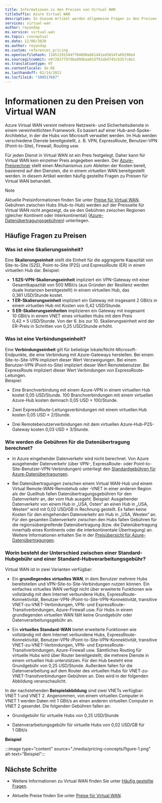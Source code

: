 ```yaml
---
title: Informationen zu den Preisen von Virtual WAN
titleSuffix: Azure Virtual WAN
description: In diesem Artikel werden allgemeine Fragen zu den Preisen von Virtual WAN beschrieben.
services: virtual-wan
author: reyandap
ms.service: virtual-wan
ms.topic: conceptual
ms.date: 12/08/2020
ms.author: reyandap
ms.custom: references_pricing
ms.openlocfilehash: 13451291544f704000ab61d41ed5014fa69298e4
ms.sourcegitcommit: e972837797dbad9dbaa01df93abd745cb357cde1
ms.translationtype: HT
ms.contentlocale: de-DE
ms.lasthandoff: 02/14/2021
ms.locfileid: "100517687"
---
```

# <a name="about-virtual-wan-pricing"></a>Informationen zu den Preisen von Virtual WAN

Azure Virtual WAN vereint mehrere Netzwerk- und Sicherheitsdienste in einem vereinheitlichten Framework. Es basiert auf einer Hub-and-Spoke-Architektur, in der die Hubs von Microsoft verwaltet werden. Im Hub werden verschiedene Dienste bereitgestellt, z. B. VPN, ExpressRoute, Benutzer-VPN (Point-to-Site), Firewall, Routing usw.

Für jeden Dienst in Virtual WAN ist ein Preis festgelegt. Daher kann für Virtual WAN kein einzelner Preis angegeben werden. Der [Azure-Preisrechner](https://azure.microsoft.com/pricing/calculator/) stellt einen Mechanismus zum Ableiten der Kosten bereit, basierend auf den Diensten, die in einem virtuellen WAN bereitgestellt werden. In diesem Artikel werden häufig gestellte Fragen zu Preisen für Virtual WAN behandelt.

>[!NOTE]
>Aktuelle Preisinformationen finden Sie unter [Preise für Virtual WAN](https://azure.microsoft.com/pricing/details/virtual-wan/). Gebühren zwischen Hubs (Hub-to-Hub) werden auf der Preisseite für Virtual WAN nicht angezeigt, da sie den Gebühren zwischen Regionen (gleicher Kontinent oder Interkontinental) ([Azure-Datenübertragungsgebühren](https://azure.microsoft.com/pricing/details/bandwidth/)) unterliegen.

## <a name="common-pricing-questions"></a><a name="questions"></a>Häufige Fragen zu Preisen

### <a name="what-is-a-scale-unit"></a><a name="scale-unit"></a>Was ist eine Skalierungseinheit?

Eine **Skalierungseinheit** stellt die Einheit für die aggregierte Kapazität von Site-to-Site (S2S), Point-to-Site (P2S) und ExpressRoute (ER) in einem virtuellen Hub dar. Beispiel:

* **1 S2S-VPN-Skalierungseinheit** impliziert ein VPN-Gateway mit einer Gesamtkapazität von 500 MBit/s (aus Gründen der Resilienz werden duale Instanzen bereitgestellt) in einem virtuellen Hub, das 0,361 USD/Stunde kostet.
* **1 ER-Skalierungseinheit** impliziert ein Gateway mit insgesamt 2 GBit/s in einem virtuellen Hub mit Kosten von 0,42 USD/Stunde.
* **5 ER-Skalierungseinheiten** implizieren ein Gateway mit insgesamt 10 GBit/s in einem VNET eines virtuellen Hubs mit dem Preis 0,42 × 5 USD/Stunde. Von der 6. bis zur 10. Skalierungseinheit wird der ER-Preis in Schritten von 0,25 USD/Stunde erhöht.

### <a name="what-is-a-connection-unit"></a><a name="connection-unit"></a>Was ist eine Verbindungseinheit?

Eine **Verbindungseinheit** gilt für beliebige lokale/Nicht-Microsoft-Endpunkte, die eine Verbindung mit Azure-Gateways herstellen. Bei einem Site-to-Site-VPN impliziert dieser Wert Verzweigungen. Bei einem Benutzer-VPN (Point-to-Site) impliziert dieser Wert Remotebenutzer. Bei ExpressRoute impliziert dieser Wert Verbindungen von ExpressRoute-Leitungen.<br>Beispiel:

* Eine Branchverbindung mit einem Azure-VPN in einem virtuellen Hub kostet 0,05 USD/Stunde. 100 Branchverbindungen mit einem virtuellen Azure-Hub kosten demnach 0,05 USD × 100/Stunde.

* Zwei ExpressRoute-Leitungsverbindungen mit einem virtuellen Hub kosten 0,05 USD × 2/Stunde.

* Drei Remotebenutzerverbindungen mit dem virtuellen Azure-Hub-P2S-Gateway kosten 0,03 USD × 3/Stunde.

### <a name="how-are-data-transfer-charges-calculated"></a><a name="data-transfer"></a>Wie werden die Gebühren für die Datenübertragung berechnet?

* In Azure eingehender Datenverkehr wird nicht berechnet. Von Azure ausgehender Datenverkehr (über VPN-, ExpressRoute- oder Point-to-Site-Benutzer-VPN-Verbindungen) unterliegt den [Standardgebühren für Azure-Datenübertragungen](https://azure.microsoft.com/pricing/details/bandwidth/).

* Bei Datenübertragungen zwischen einem Virtual WAN-Hub und einem Virtual Remote-WAN-Remotehub oder -VNET in einer anderen Region als der Quellhub fallen Datenübertragungsgebühren für den Datenverkehr an, der vom Hub ausgeht. Beispiel: Ausgehender Datenverkehr von einem Hub in „USA, Osten“ an einen Hub in „USA, Westen“ wird mit 0,02 USD/GB in Rechnung gestellt. Es fallen keine Kosten für den eingehenden Datenverkehr am Hub in „USA, Westen“ an. Für den gesamten Datenverkehr zwischen den Hubs fallen Gebühren für die regionsübergreifende Datenübertragung (bzw. die Datenübertragung innerhalb eines Kontinents oder die interkontinentale Übertragung) an. Weitere Informationen erhalten Sie in der [Preisübersicht für Azure-Datenübertragungen](https://azure.microsoft.com/pricing/details/bandwidth/). 

### <a name="what-is-the-difference-between-a-standard-hub-fee-and-a-standard-hub-processing-fee"></a><a name="fee"></a>Worin besteht der Unterschied zwischen einer Standard-Hubgebühr und einer Standard-Hubverarbeitungsgebühr?

Virtual WAN ist in zwei Varianten verfügbar:

* Ein **grundlegendes virtuelles WAN**, in dem Benutzer mehrere Hubs bereitstellen und VPN-Site-to-Site-Verbindungen nutzen können. Ein einfaches virtuelles WAN verfügt nicht über erweiterte Funktionen wie vollständig mit dem Internet verbundene Hubs, ExpressRoute-Konnektivität, Benutzer-VPN-/Point-to-Site-VPN-Konnektivität, transitive VNET-zu-VNET-Verbindungen, VPN- und ExpressRoute-Transitverbindungen, Azure-Firewall usw. Für Hubs in einem grundlegenden virtuellen WAN fällt keine Grundgebühr oder Datenverarbeitungsgebühr an.

* Ein **virtuelles Standard-WAN** bietet erweiterte Funktionen wie vollständig mit dem Internet verbundene Hubs, ExpressRoute-Konnektivität, Benutzer-VPN-/Point-to-Site-VPN-Konnektivität, transitive VNET-zu-VNET-Verbindungen, VPN- und ExpressRoute-Transitverbindungen, Azure-Firewall usw. Sämtliches Routing für virtuelle Hubs wird über Router bereitgestellt, die mehrere Dienste in einem virtuellen Hub unterstützen. Für den Hub besteht eine Grundgebühr von 0,25 USD/Stunde. Außerdem fallen für die Datenverarbeitung auf dem Router des virtuellen Hubs für VNET-zu-VNET-Transitverbindungen Gebühren an. Dies wird in der folgenden Abbildung veranschaulicht.

 In der nachstehenden **Beispielabbildung** sind zwei VNETs verfügbar: VNET 1 und VNET 2. Angenommen, von einem virtuellen Computer in VNET 1 werden Daten mit 1 GBit/s an einen anderen virtuellen Computer in VNET 2 gesendet. Die folgenden Gebühren fallen an:

* Grundgebühr für virtuelle Hubs von 0,25 USD/Stunde

* Datenverarbeitungsgebühr für virtuelle Hubs von 0,02 USD/GB für 1 GBit/s

**Beispiel**

   :::image type="content" source="./media/pricing-concepts/figure-1.png" alt-text="Beispiel":::

## <a name="next-steps"></a>Nächste Schritte

* Weitere Informationen zu Virtual WAN finden Sie unter [Häufig gestellte Fragen](virtual-wan-faq.md).

* Aktuelle Preise finden Sie unter [Preise für Virtual WAN](https://azure.microsoft.com/pricing/details/virtual-wan/).
